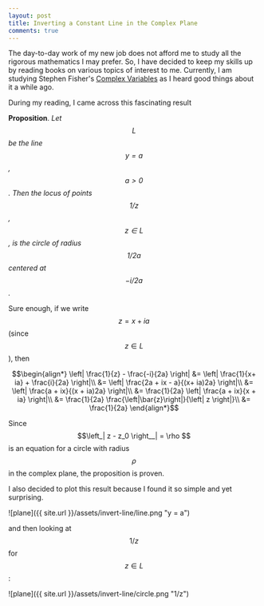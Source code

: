 ```yaml
---
layout: post
title: Inverting a Constant Line in the Complex Plane
comments: true
---
```


The day-to-day work of my new job does not afford me to study all the rigorous mathematics I may prefer. So, I have decided to keep my skills up by reading books on various topics of interest to me. Currently, I am studying Stephen Fisher's [Complex Variables](http://www.amazon.com/Complex-Variables-Second-Edition-Mathematics/dp/0486406792) as I heard good things about it a while ago. 

During my reading, I came across this fascinating result

**Proposition**. *Let $$L$$ be the line $$y=a$$, $$a>0$$. Then the locus of points $$1/z$$, $$z \in L$$, is the circle of radius $$1/2a$$ centered at $$-i/2a$$.*

Sure enough, if we write $$z= x + ia$$ (since $$z \in L$$), then 

$$\begin{align*}
\left| \frac{1}{z} - \frac{-i}{2a} \right| &= \left| \frac{1}{x+ ia} + \frac{i}{2a} \right|\\
&= \left| \frac{2a + ix - a}{(x+ ia)2a} \right|\\
&= \left| \frac{a + ix}{(x + ia)2a} \right|\\
&= \frac{1}{2a} \left| \frac{a + ix}{x + ia} \right|\\
&= \frac{1}{2a}  \frac{\left|\bar{z}\right|}{\left| z \right|}\\
&= \frac{1}{2a}
\end{align*}$$

Since $$\left_| z - z_0 \right__| = \rho $$ is an equation for a circle with radius $$\rho$$ in the complex plane, the proposition is proven.

I also decided to plot this result because I found it so simple and yet surprising. 

![plane]({{ site.url }}/assets/invert-line/line.png "y = a") 

and then looking at $$1/z$$ for $$z \in L$$:

![plane]({{ site.url }}/assets/invert-line/circle.png "1/z") 